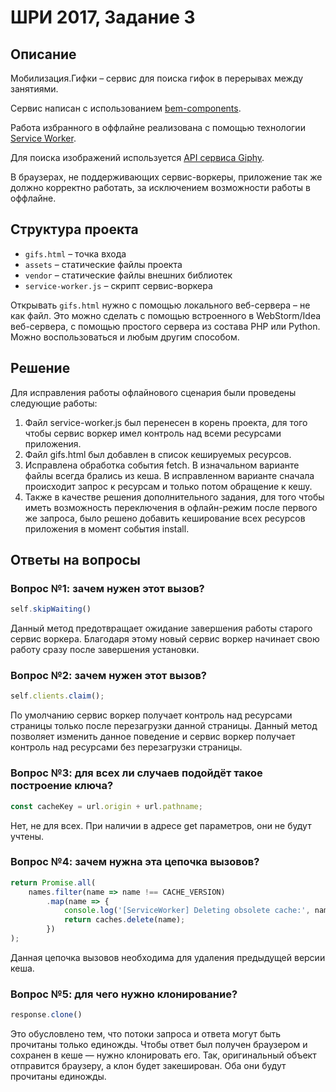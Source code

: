 # ШРИ 2017, Задание 3

## Описание

Мобилизация.Гифки – сервис для поиска гифок в перерывах между занятиями.

Сервис написан с использованием [bem-components](https://ru.bem.info/platform/libs/bem-components/5.0.0/).

Работа избранного в оффлайне реализована с помощью технологии [Service Worker](https://developer.mozilla.org/ru/docs/Web/API/Service_Worker_API/Using_Service_Workers).

Для поиска изображений используется [API сервиса Giphy](https://github.com/Giphy/GiphyAPI).

В браузерах, не поддерживающих сервис-воркеры, приложение так же должно корректно работать, 
за исключением возможности работы в оффлайне.

## Структура проекта

  * `gifs.html` – точка входа
  * `assets` – статические файлы проекта
  * `vendor` –  статические файлы внешних библиотек
  * `service-worker.js` – скрипт сервис-воркера

Открывать `gifs.html` нужно с помощью локального веб-сервера – не как файл. 
Это можно сделать с помощью встроенного в WebStorm/Idea веб-сервера, с помощью простого сервера
из состава PHP или Python. Можно воспользоваться и любым другим способом.

## Решение

Для исправления работы офлайнового сценария были проведены следующие работы:

1. Файл service-worker.js был перенесен в корень проекта, для того чтобы сервис воркер имел контроль над всеми ресурсами приложения. 
2. Файл gifs.html был добавлен в список кешируемых ресурсов.
3. Исправлена обработка события fetch. В изначальном варианте файлы всегда брались из кеша. В исправленном варианте сначала происходит запрос к ресурсам и только потом обращение к кешу.
4. Также в качестве решения дополнительного задания, для того чтобы иметь возможность переключения в офлайн-режим после первого же запроса, было решено добавить кеширование всех ресурсов приложения в момент события install.

## Ответы на вопросы

### Вопрос №1: зачем нужен этот вызов?

```js
self.skipWaiting()
```

Данный метод предотвращает ожидание завершения работы старого сервис воркера. Благодаря этому новый сервис воркер начинает свою работу сразу после завершения установки.

### Вопрос №2: зачем нужен этот вызов?

```js
self.clients.claim();
```

По умолчанию сервис воркер получает контроль над ресурсами страницы только после перезагрузки данной страницы. Данный метод позволяет изменить данное поведение и сервис воркер получает контроль над ресурсами без перезагрузки страницы.

### Вопрос №3: для всех ли случаев подойдёт такое построение ключа?

```js
const cacheKey = url.origin + url.pathname;
```

Нет, не для всех. При наличии в адресе get параметров, они не будут учтены.

### Вопрос №4: зачем нужна эта цепочка вызовов?

```js
return Promise.all(
    names.filter(name => name !== CACHE_VERSION)
        .map(name => {
            console.log('[ServiceWorker] Deleting obsolete cache:', name);
            return caches.delete(name);
        })
);
```

Данная цепочка вызовов необходима для удаления предыдущей версии кеша.

### Вопрос №5: для чего нужно клонирование?

```js
response.clone()
```

Это обусловлено тем, что потоки запроса и ответа могут быть прочитаны только единожды. Чтобы ответ был получен браузером и сохранен в кеше — нужно клонировать его. Так, оригинальный объект отправится браузеру, а клон будет закеширован. Оба они будут прочитаны единожды.